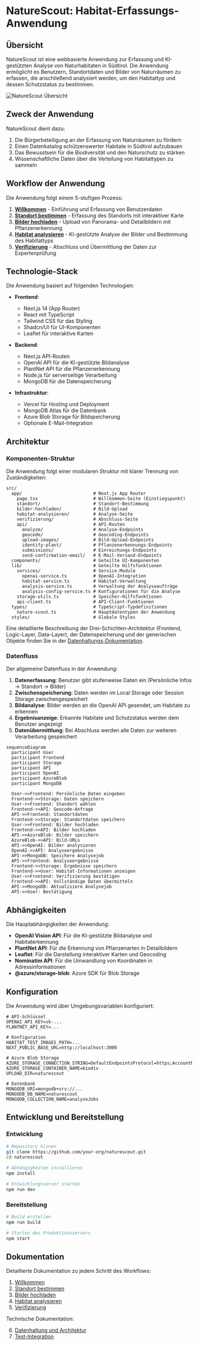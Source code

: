 # NatureScout: Habitat-Erfassungs-Anwendung

## Übersicht

NatureScout ist eine webbasierte Anwendung zur Erfassung und KI-gestützten Analyse von Naturhabitaten in Südtirol. Die Anwendung ermöglicht es Benutzern, Standortdaten und Bilder von Naturräumen zu erfassen, die anschließend analysiert werden, um den Habitattyp und dessen Schutzstatus zu bestimmen.

![NatureScout Übersicht](../public/screenshots/welcome.jpg)

## Zweck der Anwendung

NatureScout dient dazu:

1. Die Bürgerbeteiligung an der Erfassung von Naturräumen zu fördern
2. Einen Datenkatalog schützenswerter Habitate in Südtirol aufzubauen
3. Das Bewusstsein für die Biodiversität und den Naturschutz zu stärken
4. Wissenschaftliche Daten über die Verteilung von Habitattypen zu sammeln

## Workflow der Anwendung

Die Anwendung folgt einem 5-stufigen Prozess:

1. [**Willkommen**](./1-willkommen.md) - Einführung und Erfassung von Benutzerdaten
2. [**Standort bestimmen**](./2-standort-bestimmen.md) - Erfassung des Standorts mit interaktiver Karte
3. [**Bilder hochladen**](./3-bilder-hochladen.md) - Upload von Panorama- und Detailbildern mit Pflanzenerkennung
4. [**Habitat analysieren**](./4-habitat-analysieren.md) - KI-gestützte Analyse der Bilder und Bestimmung des Habitattyps
5. [**Verifizierung**](./5-verifizierung.md) - Abschluss und Übermittlung der Daten zur Expertenprüfung

## Technologie-Stack

Die Anwendung basiert auf folgenden Technologien:

- **Frontend**:
  - Next.js 14 (App Router)
  - React mit TypeScript
  - Tailwind CSS für das Styling
  - Shadcn/UI für UI-Komponenten
  - Leaflet für interaktive Karten

- **Backend**:
  - Next.js API-Routen
  - OpenAI API für die KI-gestützte Bildanalyse
  - PlantNet API für die Pflanzenerkennung
  - Node.js für serverseitige Verarbeitung
  - MongoDB für die Datenspeicherung

- **Infrastruktur**:
  - Vercel für Hosting und Deployment
  - MongoDB Atlas für die Datenbank
  - Azure Blob Storage für Bildspeicherung
  - Optionale E-Mail-Integration

## Architektur

### Komponenten-Struktur

Die Anwendung folgt einer modularen Struktur mit klarer Trennung von Zuständigkeiten:

```
src/
  app/                           # Next.js App Router
    page.tsx                     # Willkommen-Seite (Einstiegspunkt)
    standort/                    # Standort-Bestimmung
    bilder-hochladen/            # Bild-Upload
    habitat-analysieren/         # Analyse-Seite
    verifizierung/               # Abschluss-Seite
    api/                         # API-Routen
      analyze/                   # Analyse-Endpoints
      geocode/                   # Geocoding-Endpoints
      upload-images/             # Bild-Upload-Endpoints
      identify-plant/            # Pflanzenerkennungs-Endpoints
      submissions/               # Einreichungs-Endpoints
      send-confirmation-email/   # E-Mail-Versand-Endpoints
  components/                    # Geteilte UI-Komponenten
  lib/                           # Geteilte Hilfsfunktionen
    services/                    # Service-Module
      openai-service.ts          # OpenAI-Integration
      habitat-service.ts         # Habitat-Verwaltung
      analysis-service.ts        # Verwaltung der Analyseaufträge
      analysis-config-service.ts # Konfigurationen für die Analyse
    storage-utils.ts             # Speicher-Hilfsfunktionen
    api-client.ts                # API-Client-Funktionen
  types/                         # TypeScript-Typdefinitionen
    nature-scout.ts              # Hauptdatentypen der Anwendung
  styles/                        # Globale Styles
```

Eine detaillierte Beschreibung der Drei-Schichten-Architektur (Frontend, Logic-Layer, Data-Layer), der Datenspeicherung und der generischen Objekte finden Sie in der [Datenhaltungs-Dokumentation](./6-datenhaltung.md).

### Datenfluss

Der allgemeine Datenfluss in der Anwendung:

1. **Datenerfassung**: Benutzer gibt stufenweise Daten ein (Persönliche Infos → Standort → Bilder)
2. **Zwischenspeicherung**: Daten werden im Local Storage oder Session Storage zwischengespeichert
3. **Bildanalyse**: Bilder werden an die OpenAI API gesendet, um Habitate zu erkennen
4. **Ergebnisanzeige**: Erkannte Habitate und Schutzstatus werden dem Benutzer angezeigt
5. **Datenübermittlung**: Bei Abschluss werden alle Daten zur weiteren Verarbeitung gespeichert

```mermaid
sequenceDiagram
  participant User
  participant Frontend
  participant Storage
  participant API
  participant OpenAI
  participant AzureBlob
  participant MongoDB

  User->>Frontend: Persönliche Daten eingeben
  Frontend->>Storage: Daten speichern
  User->>Frontend: Standort wählen
  Frontend->>API: Geocode-Anfrage
  API->>Frontend: Standortdaten
  Frontend->>Storage: Standortdaten speichern
  User->>Frontend: Bilder hochladen
  Frontend->>API: Bilder hochladen
  API->>AzureBlob: Bilder speichern
  AzureBlob->>API: Bild-URLs
  API->>OpenAI: Bilder analysieren
  OpenAI->>API: Analyseergebnisse
  API->>MongoDB: Speichere Analysejob
  API->>Frontend: Analyseergebnisse
  Frontend->>Storage: Ergebnisse speichern
  Frontend->>User: Habitat-Informationen anzeigen
  User->>Frontend: Verifizierung bestätigen
  Frontend->>API: Vollständige Daten übermitteln
  API->>MongoDB: Aktualisiere Analysejob
  API->>User: Bestätigung
```

## Abhängigkeiten

Die Hauptabhängigkeiten der Anwendung:

- **OpenAI Vision API**: Für die KI-gestützte Bildanalyse und Habitaterkennung
- **PlantNet API**: Für die Erkennung von Pflanzenarten in Detailbildern
- **Leaflet**: Für die Darstellung interaktiver Karten und Geocoding
- **Nominatim API**: Für die Umwandlung von Koordinaten in Adressinformationen
- **@azure/storage-blob**: Azure SDK für Blob Storage

## Konfiguration

Die Anwendung wird über Umgebungsvariablen konfiguriert:

```
# API-Schlüssel
OPENAI_API_KEY=sk-...
PLANTNET_API_KEY=...

# Konfiguration
HABITAT_TEST_IMAGES_PATH=...
NEXT_PUBLIC_BASE_URL=http://localhost:3000

# Azure Blob Storage
AZURE_STORAGE_CONNECTION_STRING=DefaultEndpointsProtocol=https;AccountName=ragtempproject;...
AZURE_STORAGE_CONTAINER_NAME=biodiv
UPLOAD_DIR=naturescout

# Datenbank
MONGODB_URI=mongodb+srv://...
MONGODB_DB_NAME=naturescout
MONGODB_COLLECTION_NAME=analyseJobs
```

## Entwicklung und Bereitstellung

### Entwicklung

```bash
# Repository klonen
git clone https://github.com/your-org/naturescout.git
cd naturescout

# Abhängigkeiten installieren
npm install

# Entwicklungsserver starten
npm run dev
```

### Bereitstellung

```bash
# Build erstellen
npm run build

# Starten des Produktionsservers
npm start
```

## Dokumentation

Detaillierte Dokumentation zu jedem Schritt des Workflows:

1. [Willkommen](./1-willkommen.md)
2. [Standort bestimmen](./2-standort-bestimmen.md)
3. [Bilder hochladen](./3-bilder-hochladen.md)
4. [Habitat analysieren](./4-habitat-analysieren.md)
5. [Verifizierung](./5-verifizierung.md)

Technische Dokumentation:

6. [Datenhaltung und Architektur](./6-datenhaltung.md)
7. [Test-Integration](./tests-integration.md) 
